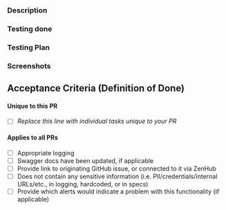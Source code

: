 ### Description
<!-- Please explain the changes you made here. -->

### Testing done
<!-- Please explain local testing done, this can include
automated testing, manual testing, cross browser testing -->

### Testing Plan
<!-- Please explain testing planned this can include
automated testing, manual testing, cross browser testing -->

### Screenshots
<!-- Please provide screenshots of UI changes if applicable -->

## Acceptance Criteria (Definition of Done)

#### Unique to this PR
<!-- This would be a good place to include feature flag check item and info, specific dashboards and instrumentation check item and info -->
- [ ] _Replace this line with individual tasks unique to your PR_

#### Applies to all PRs

- [ ] Appropriate logging
- [ ] Swagger docs have been updated, if applicable
- [ ] Provide link to originating GitHub issue, or connected to it via ZenHub
- [ ] Does not contain any sensitive information (i.e. PII/credentials/internal URLs/etc., in logging, hardcoded, or in specs)
- [ ] Provide which alerts would indicate a problem with this functionality (if applicable)
